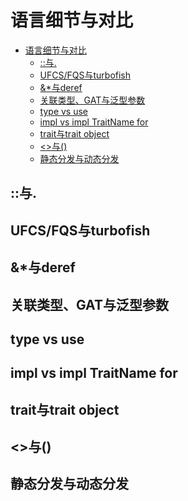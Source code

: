 # 语言细节与对比

<!--ts-->
* [语言细节与对比](#语言细节与对比)
   * [::与.](#与)
   * [UFCS/FQS与turbofish](#ufcsfqs与turbofish)
   * [&amp;*与deref](#与deref)
   * [关联类型、GAT与泛型参数](#关联类型gat与泛型参数)
   * [type vs use](#type-vs-use)
   * [impl vs impl TraitName for](#impl-vs-impl-traitname-for)
   * [trait与trait object](#trait与trait-object)
   * [&lt;&gt;与()](#与-1)
   * [静态分发与动态分发](#静态分发与动态分发)

<!-- Created by https://github.com/ekalinin/github-markdown-toc -->
<!-- Added by: runner, at: Wed Sep 14 14:33:44 UTC 2022 -->

<!--te-->

## ::与.

## UFCS/FQS与turbofish

## &*与deref

## 关联类型、GAT与泛型参数

## type vs use

## impl vs impl TraitName for 

## trait与trait object

## <>与()

## 静态分发与动态分发